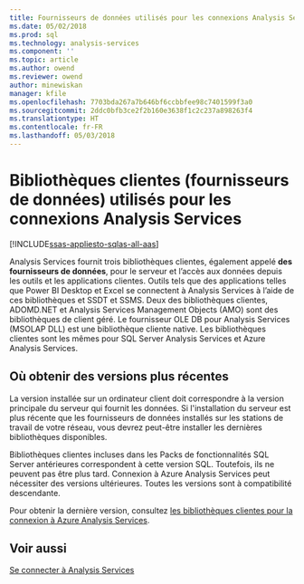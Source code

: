 ```yaml
---
title: Fournisseurs de données utilisés pour les connexions Analysis Services | Documents Microsoft
ms.date: 05/02/2018
ms.prod: sql
ms.technology: analysis-services
ms.component: ''
ms.topic: article
ms.author: owend
ms.reviewer: owend
author: minewiskan
manager: kfile
ms.openlocfilehash: 7703bda267a7b646bf6ccbbfee98c7401599f3a0
ms.sourcegitcommit: 2ddc0bfb3ce2f2b160e3638f1c2c237a898263f4
ms.translationtype: HT
ms.contentlocale: fr-FR
ms.lasthandoff: 05/03/2018
---
```

# <a name="client-libraries-data-providers-used-for-analysis-services-connections"></a>Bibliothèques clientes (fournisseurs de données) utilisés pour les connexions Analysis Services
[!INCLUDE[ssas-appliesto-sqlas-all-aas](../../includes/ssas-appliesto-sqlas-all-aas.md)]

Analysis Services fournit trois bibliothèques clientes, également appelé **des fournisseurs de données**, pour le serveur et l’accès aux données depuis les outils et les applications clientes. Outils tels que des applications telles que Power BI Desktop et Excel se connectent à Analysis Services à l’aide de ces bibliothèques et SSDT et SSMS. Deux des bibliothèques clientes, ADOMD.NET et Analysis Services Management Objects (AMO) sont des bibliothèques de client géré. Le fournisseur OLE DB pour Analysis Services (MSOLAP DLL) est une bibliothèque cliente native. Les bibliothèques clientes sont les mêmes pour SQL Server Analysis Services et Azure Analysis Services.
  
##  <a name="bkmk_downloadsite"></a> Où obtenir des versions plus récentes  
 La version installée sur un ordinateur client doit correspondre à la version principale du serveur qui fournit les données. Si l'installation du serveur est plus récente que les fournisseurs de données installés sur les stations de travail de votre réseau, vous devrez peut-être installer les dernières bibliothèques disponibles.  

Bibliothèques clientes incluses dans les Packs de fonctionnalités SQL Server antérieures correspondent à cette version SQL. Toutefois, ils ne peuvent pas être plus tard. Connexion à Azure Analysis Services peut nécessiter des versions ultérieures. Toutes les versions sont à compatibilité descendante.

Pour obtenir la dernière version, consultez [les bibliothèques clientes pour la connexion à Azure Analysis Services](https://docs.microsoft.com/azure/analysis-services/analysis-services-data-providers). 
  
## <a name="see-also"></a>Voir aussi  
 [Se connecter à Analysis Services](../../analysis-services/instances/connect-to-analysis-services.md)  
  
  
